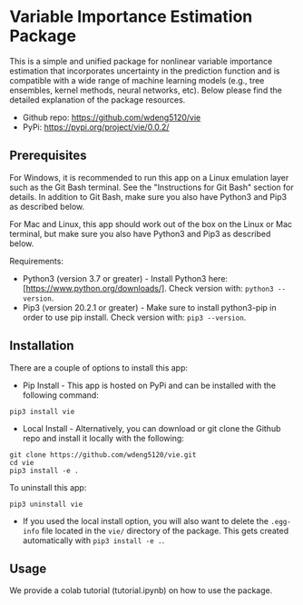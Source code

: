 # Variable Importance Estimation Package
This is a simple and unified package for nonlinear variable importance estimation that incorporates uncertainty in the prediction function and is compatible with a wide range of machine learning models (e.g., tree ensembles, kernel methods, neural networks, etc). Below please find the detailed explanation of the package resources.

* Github repo: https://github.com/wdeng5120/vie
* PyPi: https://pypi.org/project/vie/0.0.2/

## Prerequisites
For Windows, it is recommended to run this app on a Linux emulation layer such as the Git Bash terminal. See the "Instructions for Git Bash" section for details. In addition to Git Bash, make sure you also have Python3 and Pip3 as described below.

For Mac and Linux, this app should work out of the box on the Linux or Mac terminal, but make sure you also have Python3 and Pip3 as described below.

Requirements:

* Python3 (version 3.7 or greater) - Install Python3 here: [https://www.python.org/downloads/]. Check version with: ```python3 --version```.
* Pip3 (version 20.2.1 or greater) - Make sure to install python3-pip in order to use pip install. Check version with: ```pip3 --version```.

## Installation
There are a couple of options to install this app:

* Pip Install - This app is hosted on PyPi and can be installed with the following command:
```
pip3 install vie
```
* Local Install - Alternatively, you can download or git clone the Github repo and install it locally with the following:
```
git clone https://github.com/wdeng5120/vie.git
cd vie
pip3 install -e .
```
To uninstall this app:
```
pip3 uninstall vie
```
* If you used the local install option, you will also want to delete the ```.egg-info``` file located in the ```vie/``` directory of the package. This gets created automatically with ```pip3 install -e .```.

## Usage
We provide a colab tutorial (tutorial.ipynb) on how to use the package.


